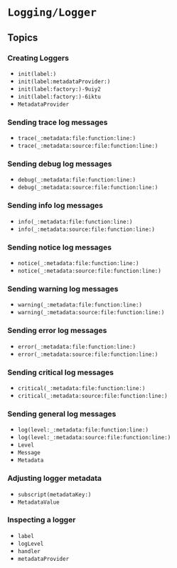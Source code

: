 # ``Logging/Logger``

## Topics

### Creating Loggers

- ``init(label:)``
- ``init(label:metadataProvider:)``
- ``init(label:factory:)-9uiy2``
- ``init(label:factory:)-6iktu``
- ``MetadataProvider``

### Sending trace log messages

- ``trace(_:metadata:file:function:line:)``
- ``trace(_:metadata:source:file:function:line:)``

### Sending debug log messages
- ``debug(_:metadata:file:function:line:)``
- ``debug(_:metadata:source:file:function:line:)``

### Sending info log messages
- ``info(_:metadata:file:function:line:)``
- ``info(_:metadata:source:file:function:line:)``

### Sending notice log messages
- ``notice(_:metadata:file:function:line:)``
- ``notice(_:metadata:source:file:function:line:)``

### Sending warning log messages
- ``warning(_:metadata:file:function:line:)``
- ``warning(_:metadata:source:file:function:line:)``

### Sending error log messages
- ``error(_:metadata:file:function:line:)``
- ``error(_:metadata:source:file:function:line:)``

### Sending critical log messages
- ``critical(_:metadata:file:function:line:)``
- ``critical(_:metadata:source:file:function:line:)``

### Sending general log messages

- ``log(level:_:metadata:file:function:line:)``
- ``log(level:_:metadata:source:file:function:line:)``
- ``Level``
- ``Message``
- ``Metadata``

### Adjusting logger metadata

- ``subscript(metadataKey:)``
- ``MetadataValue``

### Inspecting a logger

- ``label``
- ``logLevel``
- ``handler``
- ``metadataProvider``
